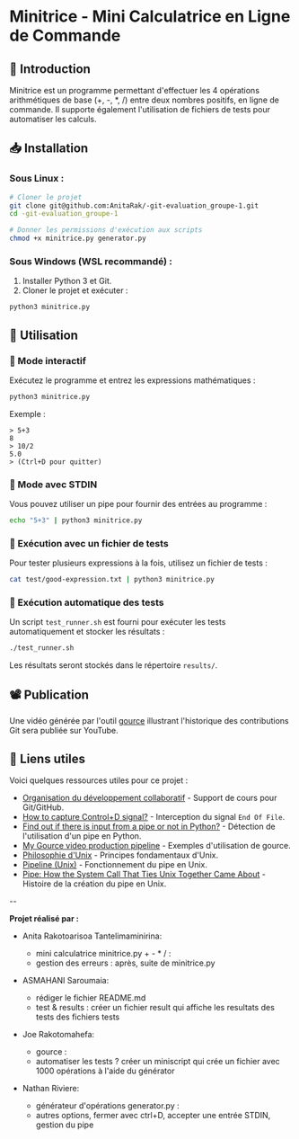 # Minitrice - Mini Calculatrice en Ligne de Commande

## 📌 Introduction
Minitrice est un programme permettant d'effectuer les 4 opérations arithmétiques de base (+, -, *, /) entre deux nombres positifs, en ligne de commande. Il supporte également l'utilisation de fichiers de tests pour automatiser les calculs.

## 📥 Installation
### Sous Linux :
```bash
# Cloner le projet
git clone git@github.com:AnitaRak/-git-evaluation_groupe-1.git
cd -git-evaluation_groupe-1

# Donner les permissions d'exécution aux scripts
chmod +x minitrice.py generator.py
```

### Sous Windows (WSL recommandé) :
1. Installer Python 3 et Git.
2. Cloner le projet et exécuter :
```bash
python3 minitrice.py
```

## 🚀 Utilisation

### 🔹 Mode interactif
Exécutez le programme et entrez les expressions mathématiques :
```bash
python3 minitrice.py
```
Exemple :
```
> 5+3
8
> 10/2
5.0
> (Ctrl+D pour quitter)
```

### 🔹 Mode avec STDIN
Vous pouvez utiliser un pipe pour fournir des entrées au programme :
```bash
echo "5+3" | python3 minitrice.py
```

### 🔹 Exécution avec un fichier de tests
Pour tester plusieurs expressions à la fois, utilisez un fichier de tests :
```bash
cat test/good-expression.txt | python3 minitrice.py
```

### 🔹 Exécution automatique des tests
Un script `test_runner.sh` est fourni pour exécuter les tests automatiquement et stocker les résultats :
```bash
./test_runner.sh
```
Les résultats seront stockés dans le répertoire `results/`.

## 📽️ Publication
Une vidéo générée par l'outil [gource](https://gource.io/) illustrant l'historique des contributions Git sera publiée sur YouTube.

## 🔗 Liens utiles
Voici quelques ressources utiles pour ce projet :
- [Organisation du développement collaboratif](https://slides.com/frozar/git) - Support de cours pour Git/GitHub.
- [How to capture Control+D signal?](https://stackoverflow.com/questions/1516122/how-to-capture-controld-signal) - Interception du signal `End Of File`.
- [Find out if there is input from a pipe or not in Python?](https://stackoverflow.com/questions/33871836/find-out-if-there-is-input-from-a-pipe-or-not-in-python) - Détection de l'utilisation d'un pipe en Python.
- [My Gource video production pipeline](https://dev.to/voieducode/my-gource-video-production-pipeline-5eb0) - Exemples d'utilisation de gource.
- [Philosophie d'Unix](https://fr.wikipedia.org/wiki/Philosophie_d%27Unix) - Principes fondamentaux d'Unix.
- [Pipeline (Unix)](https://en.wikipedia.org/wiki/Pipeline_(Unix)) - Fonctionnement du pipe en Unix.
- [Pipe: How the System Call That Ties Unix Together Came About](https://thenewstack.io/pipe-how-the-system-call-that-ties-unix-together-came-about/) - Histoire de la création du pipe en Unix.

--

**Projet réalisé par :**

- Anita Rakotoarisoa Tantelimaminirina:
    - mini calculatrice minitrice.py + - * / :
    - gestion des erreurs : après, suite de minitrice.py

- ASMAHANI Saroumaia:
    - rédiger le fichier README.md
    - test & results : créer un fichier result qui affiche les resultats des tests des fichiers tests

- Joe Rakotomahefa:
    - gource :
    - automatiser les tests ? créer un miniscript qui crée un fichier avec 1000 opérations à l'aide du générator

- Nathan Riviere:
    - générateur d'opérations generator.py :
    - autres options, fermer avec ctrl+D, accepter une entrée STDIN, gestion du pipe

